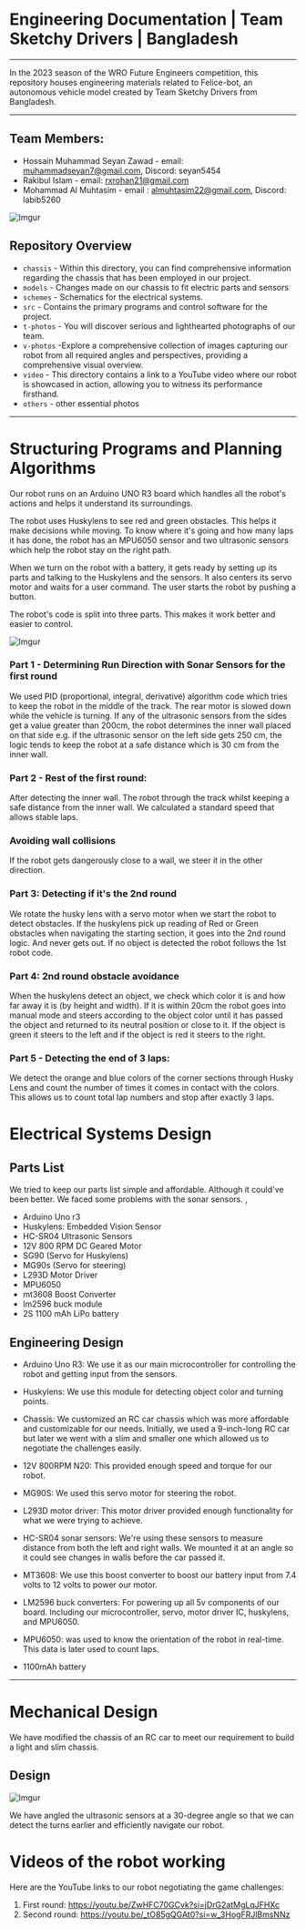 
# Engineering Documentation | Team Sketchy Drivers | Bangladesh
----

In the 2023 season of the WRO Future Engineers competition, this repository houses engineering materials related to Felice-bot, an autonomous vehicle model created by Team Sketchy Drivers from Bangladesh.

----

## Team Members:

- Hossain Muhammad Seyan Zawad - email: <muhammadseyan7@gmail.com>, Discord: seyan5454
-  Rakibul Islam - email: <rxrohan21@gmail.com>
- Mohammad Al Muhtasim - email : almuhtasim22@gmail.com, Discord: labib5260

![Imgur](https://i.imgur.com/UZjrQyx.jpg)

## Repository Overview


+ `chassis` - Within this directory, you can find comprehensive information regarding the chassis that has been employed in our project.
+ `models` - Changes made on our chassis to fit electric parts and sensors
+ `schemes` - Schematics for the electrical systems.
+ `src` - Contains the primary programs and control software for the project.
+ `t-photos` - You will discover serious and lighthearted photographs of our team.
+ `v-photos` -Explore a comprehensive collection of images capturing our robot from all required angles and perspectives, providing a comprehensive visual overview.
+ `video` - This directory contains a link to a YouTube video where our robot is showcased in action, allowing you to witness its performance firsthand.
+ `others` - other essential photos

---- 





# Structuring Programs and Planning Algorithms

Our robot runs on an Arduino UNO R3 board which handles all the robot's actions and helps it understand its surroundings.

The robot uses Huskylens to see red and green obstacles. This helps it make decisions while moving. To know where it's going and how many laps it has done, the robot has an MPU6050 sensor and two ultrasonic sensors which help the robot stay on the right path.

When we turn on the robot with a battery, it gets ready by setting up its parts and talking to the Huskylens and the sensors. It also centers its servo motor and waits for a user command. The user starts the robot by pushing a button.

The robot's code is split into three parts. This makes it work better and easier to control. 


![Imgur](https://i.imgur.com/TmlsZI7.png)


### Part 1 - Determining Run Direction with Sonar Sensors for the first round

We used PID (proportional, integral, derivative) algorithm code which tries to keep the robot in the middle of the track. The rear motor is slowed down while the vehicle is turning.  If any of the ultrasonic sensors from the sides get a value greater than 200cm,  the robot determines the inner wall placed on that side e.g. if the ultrasonic sensor on the left side gets 250 cm, the logic tends to keep the robot at a safe distance which is 30 cm from the inner wall. 


### Part 2 - Rest of the first round:

After detecting the inner wall. The robot through the track whilst keeping a safe distance from the inner wall. We calculated a standard speed that allows stable laps.

### **Avoiding wall collisions**
If the robot gets dangerously close to a wall, we steer it in the other direction.


### Part 3: Detecting if it's the 2nd round 
We rotate the husky lens with a servo motor when we start the robot to detect obstacles. If the huskylens pick up reading of Red or Green obstacles when navigating the starting section, it goes into the 2nd round logic. And never gets out. If no object is detected the robot follows the 1st robot code. 

### Part 4: 2nd round obstacle avoidance

When the huskylens detect an object, we check which color it is and how far away it is (by height and width). If it is within 20cm the robot goes into manual mode and steers according to the object color until it has passed the object and returned to its neutral position or close to it. If the object is green it steers to the left and if the object is red it steers to the right.

### Part 5 - Detecting the end of 3 laps:

We detect the orange and blue colors of the corner sections through Husky Lens and count the number of times it comes in contact with the colors. This allows us to count total lap numbers and stop after exactly 3 laps. 

# Electrical Systems Design

## Parts List
We tried to keep our parts list simple and affordable. Although it could've been better. We faced some problems with the sonar sensors.  ,

+ Arduino Uno r3
+ Huskylens: Embedded Vision Sensor
+ HC-SR04 Ultrasonic Sensors
+ 12V 800 RPM DC Geared Motor
+ SG90 (Servo for Huskylens)
+ MG90s (Servo for steering)
+ L293D Motor Driver
+ MPU6050
+ mt3608 Boost Converter
+  lm2596 buck module
+ 2S 1100 mAh LiPo battery  

## Engineering Design 
+ Arduino Uno R3: We use it as our main microcontroller for controlling the robot and getting input from the sensors.
+ Huskylens: We use this module for detecting object color and turning points.
 + Chassis: We customized an RC car chassis which was more affordable and customizable for our needs. Initially, we used a 9-inch-long RC car but later we went with a slim and smaller one which allowed us to negotiate the challenges easily. 
 
+ 12V 800RPM N20: This provided enough speed and torque for our robot. 

- MG90S: We used this servo motor for steering the robot.

- L293D motor driver: This motor driver provided enough functionality for what we were trying to achieve.

-   HC-SR04 sonar sensors: We're using these sensors to measure distance from both the left and right walls. We mounted it at an angle so it could see changes in walls before the car passed it.  
  
- MT3608: We use this boost converter to boost our battery input from 7.4 volts to 12 volts to power our motor.
 
- LM2596 buck converters: For powering up all 5v components of our board. Including our microcontroller, servo, motor driver IC, huskylens, and MPU6050.

- MPU6050: was used to know the orientation of the robot in real-time. This data is later used to count laps.
- 1100mAh battery


----


# Mechanical Design

We have modified the chassis of an RC car to meet our requirement to build a light and slim chassis. 


## Design 

![Imgur](https://i.imgur.com/DTjnj6a.png)

We have angled the ultrasonic sensors at a 30-degree angle so that we can detect the turns earlier and efficiently navigate our robot.

# **Videos of the robot working**

Here are the YouTube links to our robot negotiating the game challenges:

1. First round: https://youtu.be/ZwHFC70GCvk?si=jDrG2atMgLqJFHXc
2. Second round: https://youtu.be/_tO85gQGAt0?si=w_3HogFRJlBmsNNz
